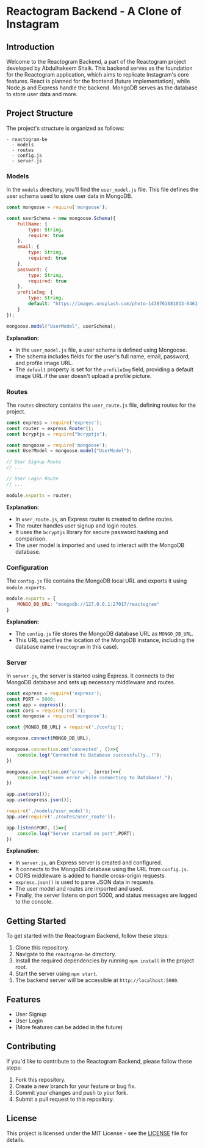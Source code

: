 # Reactogram Backend - A Clone of Instagram

## Introduction
Welcome to the Reactogram Backend, a part of the Reactogram project developed by Abdulhakeem Shaik. This backend serves as the foundation for the Reactogram application, which aims to replicate Instagram's core features. React is planned for the frontend (future implementation), while Node.js and Express handle the backend. MongoDB serves as the database to store user data and more.

## Project Structure

The project's structure is organized as follows:

```
- reactogram-be
  - models
  - routes
  - config.js
  - server.js
```

### Models
In the `models` directory, you'll find the `user_model.js` file. This file defines the user schema used to store user data in MongoDB.

```javascript
const mongoose = require('mongoose');

const userSchema = new mongoose.Schema({
    fullName: {
        type: String,
        require: true
    },
    email: {
        type: String,
        required: true
    },
    password: {
        type: String,
        required: true
    },
    profileImg: {
        type: String,
        default: "https://images.unsplash.com/photo-1438761681033-6461ffad8d80?ixlib=rb-4.0.3&ixid=M3wxMjA3fDB8MHxwaG90by1wYWdlfHx8fGVufDB8fHx8fA%3D%3D&auto=format&fit=crop&w=1770&q=80"
    }
});

mongoose.model("UserModel", userSchema);
```

**Explanation:**
- In the `user_model.js` file, a user schema is defined using Mongoose.
- The schema includes fields for the user's full name, email, password, and profile image URL.
- The `default` property is set for the `profileImg` field, providing a default image URL if the user doesn't upload a profile picture.

### Routes
The `routes` directory contains the `user_route.js` file, defining routes for the project.

```javascript
const express = require('express');
const router = express.Router();
const bcryptjs = require("bcryptjs");

const mongoose = require('mongoose');
const UserModel = mongoose.model("UserModel");

// User Signup Route
// ...

// User Login Route
// ...

module.exports = router;
```

**Explanation:**
- In `user_route.js`, an Express router is created to define routes.
- The router handles user signup and login routes.
- It uses the `bcryptjs` library for secure password hashing and comparison.
- The user model is imported and used to interact with the MongoDB database.

### Configuration
The `config.js` file contains the MongoDB local URL and exports it using `module.exports`.

```javascript
module.exports = {
    MONGO_DB_URL: "mongodb://127.0.0.1:27017/reactogram"
}
```

**Explanation:**
- The `config.js` file stores the MongoDB database URL as `MONGO_DB_URL`.
- This URL specifies the location of the MongoDB instance, including the database name (`reactogram` in this case).

### Server
In `server.js`, the server is started using Express. It connects to the MongoDB database and sets up necessary middleware and routes.

```javascript
const express = require('express');
const PORT = 5000;
const app = express();
const cors = require('cors');
const mongoose = require('mongoose');

const {MONGO_DB_URL} = require('./config');

mongoose.connect(MONGO_DB_URL);

mongoose.connection.on('connected', ()=>{
    console.log("Connected to Database successfully..!");
})

mongoose.connection.on('error', (error)=>{
    console.log("some error while connecting to Database!.");
})

app.use(cors());
app.use(express.json());

require('./models/user_model');
app.use(require('./routes/user_route')); 

app.listen(PORT, ()=>{
    console.log("Server started on port",PORT);
})
```

**Explanation:**
- In `server.js`, an Express server is created and configured.
- It connects to the MongoDB database using the URL from `config.js`.
- CORS middleware is added to handle cross-origin requests.
- `express.json()` is used to parse JSON data in requests.
- The user model and routes are imported and used.
- Finally, the server listens on port 5000, and status messages are logged to the console.

## Getting Started
To get started with the Reactogram Backend, follow these steps:

1. Clone this repository.
2. Navigate to the `reactogram-be` directory.
3. Install the required dependencies by running `npm install` in the project root.
4. Start the server using `npm start`.
5. The backend server will be accessible at `http://localhost:5000`.

## Features
- User Signup
- User Login
- (More features can be added in the future)

## Contributing
If you'd like to contribute to the Reactogram Backend, please follow these steps:

1. Fork this repository.
2. Create a new branch for your feature or bug fix.
3. Commit your changes and push to your fork.
4. Submit a pull request to this repository.

## License
This project is licensed under the MIT License - see the [LICENSE](LICENSE) file for details.